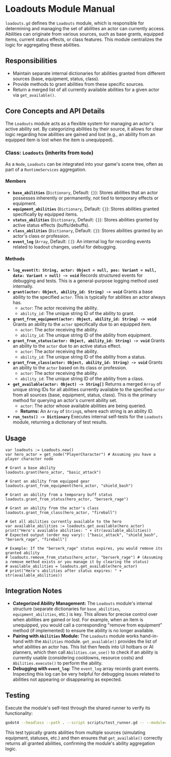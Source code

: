 # Loadouts Module Manual

`loadouts.gd` defines the `Loadouts` module, which is responsible for determining and managing the set of abilities an actor can currently access. Abilities can originate from various sources, such as base grants, equipped items, current status effects, or class features. This module centralizes the logic for aggregating these abilities.

## Responsibilities

-   Maintain separate internal dictionaries for abilities granted from different sources (base, equipment, status, class).
-   Provide methods to grant abilities from these specific sources.
-   Return a merged list of all currently available abilities for a given actor via `get_available()`.

## Core Concepts and API Details

The `Loadouts` module acts as a flexible system for managing an actor's active ability set. By categorizing abilities by their source, it allows for clear logic regarding how abilities are gained and lost (e.g., an ability from an equipped item is lost when the item is unequipped).

### Class: `Loadouts` (inherits from `Node`)

As a `Node`, `Loadouts` can be integrated into your game's scene tree, often as part of a `RuntimeServices` aggregation.

#### Members

*   **`base_abilities`** (`Dictionary`, Default: `{}`): Stores abilities that an actor possesses inherently or permanently, not tied to temporary effects or equipment.
*   **`equipment_abilities`** (`Dictionary`, Default: `{}`): Stores abilities granted specifically by equipped items.
*   **`status_abilities`** (`Dictionary`, Default: `{}`): Stores abilities granted by active status effects (buffs/debuffs).
*   **`class_abilities`** (`Dictionary`, Default: `{}`): Stores abilities granted by an actor's class or profession.
*   **`event_log`** (`Array`, Default: `[]`): An internal log for recording events related to loadout changes, useful for debugging.

#### Methods

*   **`log_event(t: String, actor: Object = null, pos: Variant = null, data: Variant = null) -> void`**
    Records structured events for debugging and tests. This is a general-purpose logging method used internally.
*   **`grant(actor: Object, ability_id: String) -> void`**
    Grants a base ability to the specified `actor`. This is typically for abilities an actor always has.
    *   `actor`: The actor receiving the ability.
    *   `ability_id`: The unique string ID of the ability to grant.
*   **`grant_from_equipment(actor: Object, ability_id: String) -> void`**
    Grants an ability to the `actor` specifically due to an equipped item.
    *   `actor`: The actor receiving the ability.
    *   `ability_id`: The unique string ID of the ability from equipment.
*   **`grant_from_status(actor: Object, ability_id: String) -> void`**
    Grants an ability to the `actor` due to an active status effect.
    *   `actor`: The actor receiving the ability.
    *   `ability_id`: The unique string ID of the ability from a status.
*   **`grant_from_class(actor: Object, ability_id: String) -> void`**
    Grants an ability to the `actor` based on its class or profession.
    *   `actor`: The actor receiving the ability.
    *   `ability_id`: The unique string ID of the ability from a class.
*   **`get_available(actor: Object) -> String[]`**
    Returns a merged `Array` of unique string IDs for all abilities currently available to the specified `actor` from all sources (base, equipment, status, class). This is the primary method for querying an actor's current ability set.
    *   `actor`: The actor whose available abilities are being queried.
    *   **Returns:** An `Array` of `String`s, where each string is an ability ID.
*   **`run_tests() -> Dictionary`**
    Executes internal self-tests for the `Loadouts` module, returning a dictionary of test results.

## Usage

```gdscript
var loadouts := Loadouts.new()
var hero_actor = get_node("PlayerCharacter") # Assuming you have a player character node

# Grant a base ability
loadouts.grant(hero_actor, "basic_attack")

# Grant an ability from equipped gear
loadouts.grant_from_equipment(hero_actor, "shield_bash")

# Grant an ability from a temporary buff status
loadouts.grant_from_status(hero_actor, "berserk_rage")

# Grant an ability from the actor's class
loadouts.grant_from_class(hero_actor, "fireball")

# Get all abilities currently available to the hero
var available_abilities := loadouts.get_available(hero_actor)
print("Hero's available abilities: " + str(available_abilities))
# Expected output (order may vary): ["basic_attack", "shield_bash", "berserk_rage", "fireball"]

# Example: If the "berserk_rage" status expires, you would remove its granted ability
# loadouts.remove_from_status(hero_actor, "berserk_rage") # (Assuming a remove method exists or you manage it by clearing the status)
# available_abilities = loadouts.get_available(hero_actor)
# print("Hero's abilities after status expires: " + str(available_abilities))
```

## Integration Notes

-   **Categorized Ability Management:** The `Loadouts` module's internal structure (separate dictionaries for `base_abilities`, `equipment_abilities`, etc.) is key. This allows for precise control over when abilities are gained or lost. For example, when an item is unequipped, you would call a corresponding "remove from equipment" method (if implemented) to ensure the ability is no longer available.
-   **Pairing with `Abilities` Module:** The `Loadouts` module works hand-in-hand with the `Abilities` module. `get_available()` provides the list of *what* abilities an actor has. This list then feeds into UI hotbars or AI planners, which then call `Abilities.can_use()` to check if an ability is currently usable (considering cooldowns, resource costs) and `Abilities.execute()` to perform the ability.
-   **Debugging with `event_log`:** The `event_log` array records grant events. Inspecting this log can be very helpful for debugging issues related to abilities not appearing or disappearing as expected.

## Testing

Execute the module's self-test through the shared runner to verify its functionality:

```bash
godot4 --headless --path . --script scripts/test_runner.gd -- --module=loadouts
```

This test typically grants abilities from multiple sources (simulating equipment, statuses, etc.) and then ensures that `get_available()` correctly returns all granted abilities, confirming the module's ability aggregation logic.